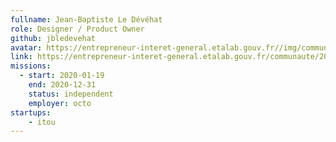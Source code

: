 ```yaml
---
fullname: Jean-Baptiste Le Dévéhat
role: Designer / Product Owner
github: jbledevehat
avatar: https://entrepreneur-interet-general.etalab.gouv.fr//img/communaute/jean-baptiste-le-devehat.png
link: https://entrepreneur-interet-general.etalab.gouv.fr/communaute/2018/jean-baptiste-le-devehat.html
missions: 
  - start: 2020-01-19 
    end: 2020-12-31 
    status: independent
    employer: octo
startups: 
    - itou
---
```

